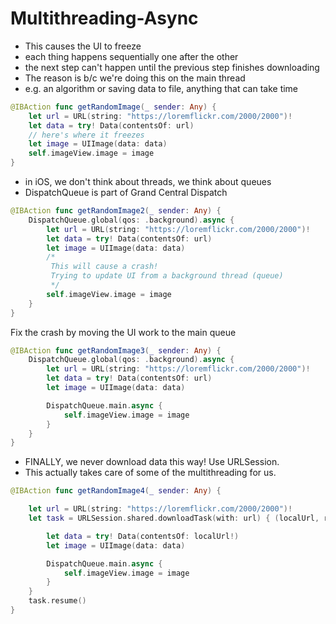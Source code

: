 # Multithreading-Async

- This causes the UI to freeze
- each thing happens sequentially one after the other
- the next step can't happen until the previous step finishes downloading
- The reason is b/c we're doing this on the main thread
- e.g. an algorithm or saving data to file, anything that can take time
```swift
@IBAction func getRandomImage(_ sender: Any) {
    let url = URL(string: "https://loremflickr.com/2000/2000")!
    let data = try! Data(contentsOf: url)
    // here's where it freezes
    let image = UIImage(data: data)
    self.imageView.image = image
}
```

- in iOS, we don't think about threads, we think about queues
- DispatchQueue is part of Grand Central Dispatch
```swift
@IBAction func getRandomImage2(_ sender: Any) {
    DispatchQueue.global(qos: .background).async {
        let url = URL(string: "https://loremflickr.com/2000/2000")!
        let data = try! Data(contentsOf: url)
        let image = UIImage(data: data)
        /*
         This will cause a crash!
         Trying to update UI from a background thread (queue)
         */
        self.imageView.image = image
    }
}
```
    
Fix the crash by moving the UI work to the main queue
```swift
@IBAction func getRandomImage3(_ sender: Any) {
    DispatchQueue.global(qos: .background).async {
        let url = URL(string: "https://loremflickr.com/2000/2000")!
        let data = try! Data(contentsOf: url)
        let image = UIImage(data: data)

        DispatchQueue.main.async {
            self.imageView.image = image
        }
    }
}
```
    
- FINALLY, we never download data this way! Use URLSession.
- This actually takes care of some of the multithreading for us.
```swift
@IBAction func getRandomImage4(_ sender: Any) {

    let url = URL(string: "https://loremflickr.com/2000/2000")!
    let task = URLSession.shared.downloadTask(with: url) { (localUrl, response, error) in

        let data = try! Data(contentsOf: localUrl!)
        let image = UIImage(data: data)

        DispatchQueue.main.async {
            self.imageView.image = image
        }
    }
    task.resume()
}
```
